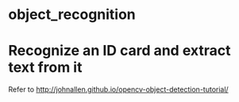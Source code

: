 # object_recognition

# Recognize an ID card and extract text from it

Refer to http://johnallen.github.io/opencv-object-detection-tutorial/
